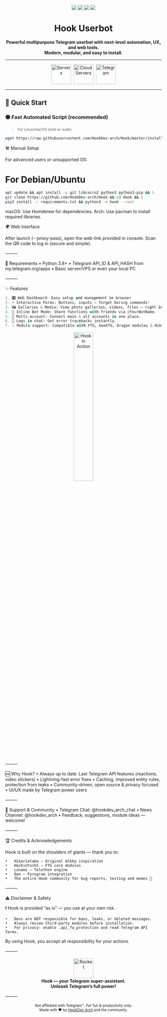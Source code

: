 <p align="center">
  <img src="https://img.shields.io/github/stars/HookDev-arch/Hook?color=fe53bb&logo=github&logoColor=white&style=for-the-badge">
  <img src="https://img.shields.io/github/last-commit/HookDev-arch/Hook?color=09f&logo=github&logoColor=white&style=for-the-badge">
  <img src="https://img.shields.io/badge/Python-3.8+-3776AB?style=for-the-badge&logo=python&logoColor=white">
  <a href="https://t.me/wiley_station" target="_blank">
  <img src="https://img.shields.io/badge/Telegram-Contact-blue?style=for-the-badge&logo=telegram">
</a></p>

<h1 align="center">Hook Userbot</h1>

<p align="center"><b>Powerful multipurpose Telegram userbot with next-level automation, UX, and web tools.<br>
Modern, modular, and easy to install.</b></p>

---

<p align="center">
  <img src="https://img.icons8.com/dusk/64/server.png" width="64" title="Servers">&nbsp;
  <img src="https://external-content.duckduckgo.com/iu/?u=https%3A%2F%2Fcdn-icons-png.flaticon.com%2F512%2F9857%2F9857919.png" width="64" title="Cloud Servers">&nbsp;
  <img src="https://cdn.pixabay.com/photo/2020/11/24/10/03/telegram-5772057_1280.png" width="64" title="Telegram">
</p>

---

## 🚀 Quick Start

### 🟢 **Fast Automated Script (recommended)**
> <sup>For Linux/macOS (root or sudo)</sup>

```bash
wget https://raw.githubusercontent.com/HookDev-arch/Hook/master/install.sh && chmod +x install.sh && ./install.sh
```

🛠️ Manual Setup

For advanced users or unsupported OS:

# For Debian/Ubuntu
```bash
apt update && apt install -y git libcairo2 python3 python3-pip && \
git clone https://github.com/HookDev-arch/Hook && cd Hook && \
pip3 install -r requirements.txt && python3 -m hook --root
```

macOS: Use Homebrew for dependencies.
Arch: Use pacman to install required libraries.

🌍 Web Interface

After launch (--proxy-pass), open the web-link provided in console.
Scan the QR code to log in (secure and simple).

⸻

💾 Requirements
	•	Python 3.8+
	•	Telegram API_ID & API_HASH from my.telegram.org/apps
	•	Basic server/VPS or even your local PC

⸻

✨ Features
```python
1. 🎛️ Web Dashboard: Easy setup and management in browser
2. ⚡ Interactive Forms: Buttons, inputs — forget boring commands!
3. 🖼️ Galleries & Media: View photo galleries, videos, files — right in Telegram.
4. 🤖 Inline Bot Mode: Share functions with friends via @YourBotName.
5. 📝 Multi-account: Connect main & alt accounts in one place.
6. 🚨 Logs in chat: Get error tracebacks instantly.
7. 💡 Module support: Compatible with FTG, GeekTG, Dragon modules & Hikka.
 ```

<p align="center">
  <img src="https://static.vecteezy.com/system/resources/previews/022/418/264/original/3d-isometric-web-hosting-server-transparent-background-free-png.png" width="35%" alt="Hook in Action">
</p>



⸻

🆕 Why Hook?
	•	Always up to date: Last Telegram API features (reactions, video stickers)
	•	Lightning-fast error fixes
	•	Caching, improved entity rules, protection from leaks
	•	Community-driven, open source & privacy focused
	•	UI/UX made by Telegram power users

⸻

👥 Support & Community
	•	Telegram Chat: @hookdev_arch_chat
	•	News Channel: @hookdev_arch
	•	Feedback, suggestions, module ideas — welcome!

⸻

🏆 Credits & Acknowledgements

Hook is built on the shoulders of giants — thank you to:

	•	Hikariatama — Original Hikka inspiration
	•	Hackintosh5 — FTG core modules
	•	Lonami — Telethon engine
	•	Dan — Pyrogram integration
	•	The entire Hook community for bug reports, testing and memes 🎉

⸻

⚠️ Disclaimer & Safety

❗ Hook is provided “as is” — you use at your own risk.

	•	Devs are NOT responsible for bans, leaks, or deleted messages.
	•	Always review third-party modules before installation.
	•	For privacy: enable .api_fw_protection and read Telegram API Terms.

By using Hook, you accept all responsibility for your actions.

⸻


<p align="center">
  <img src="https://img.icons8.com/color/96/rocket--v1.png" width="64" title="Rocket"><br>
  <b>Hook — your Telegram super-assistant. <br> Unleash Telegram’s full power!</b>
</p>



⸻


<p align="center"><sub>
Not affiliated with Telegram™. For fun & productivity only.<br>
Made with ❤️ by <a href="https://t.me/hookdev_arch">HookDev Arch</a> and the community.
</sub></p>

